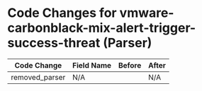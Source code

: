 # Code Changes for vmware-carbonblack-mix-alert-trigger-success-threat (Parser)

| Code Change | Field Name | Before | After |
|-------------|------------|--------|-------|
| removed_parser | N/A |  | N/A |